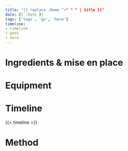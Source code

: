 ```yaml
---
title: "{{ replace .Name "-" " " | title }}"
date: {{ .Date }}
tags: ['tags', 'go', 'here']
timeline:
- timeline
- goes
- here
---
```

# Ingredients & mise en place


# Equipment


# Timeline
{{< timeline >}}


# Method
